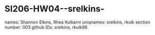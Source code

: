 # SI206-HW04--srelkins-

names: Shannon Elkins, Rhea Kulkarni
uniqnames: srelkins, rkulk 
section number: 003
github IDs: srelkins, rkulk98
